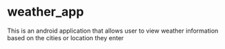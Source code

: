 # weather_app
This is an android application that allows user to view weather information based on the cities or location they enter
